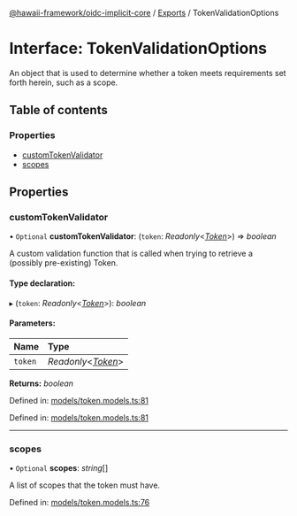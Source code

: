 [@hawaii-framework/oidc-implicit-core](../README.md) / [Exports](../modules.md) / TokenValidationOptions

# Interface: TokenValidationOptions

An object that is used to determine whether a token
meets requirements set forth herein, such as a scope.

## Table of contents

### Properties

- [customTokenValidator](tokenvalidationoptions.md#customtokenvalidator)
- [scopes](tokenvalidationoptions.md#scopes)

## Properties

### customTokenValidator

• `Optional` **customTokenValidator**: (`token`: *Readonly*<[*Token*](token.md)\>) => *boolean*

A custom validation function that is called when trying
to retrieve a (possibly pre-existing) Token.

#### Type declaration:

▸ (`token`: *Readonly*<[*Token*](token.md)\>): *boolean*

#### Parameters:

| Name | Type |
| :------ | :------ |
| `token` | *Readonly*<[*Token*](token.md)\> |

**Returns:** *boolean*

Defined in: [models/token.models.ts:81](https://github.com/Q24/hawaii-packages/blob/693a079/packages/oidc-implicit-core/src/models/token.models.ts#L81)

Defined in: [models/token.models.ts:81](https://github.com/Q24/hawaii-packages/blob/693a079/packages/oidc-implicit-core/src/models/token.models.ts#L81)

___

### scopes

• `Optional` **scopes**: *string*[]

A list of scopes that the token must have.

Defined in: [models/token.models.ts:76](https://github.com/Q24/hawaii-packages/blob/693a079/packages/oidc-implicit-core/src/models/token.models.ts#L76)
